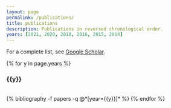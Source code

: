 ```yaml
---
layout: page
permalink: /publications/
title: publications
description: Publications in reversed chronological order.
years: [2021, 2020, 2018, 2016, 2015, 2014]
---
```


For a complete list, see [Google Scholar](https://scholar.google.com/citations?user=5W10qpIAAAAJ&hl=en).

{% for y in page.years %}
  <h3 class="year">{{y}}</h3> <br>
  {% bibliography -f papers -q @*[year={{y}}]* %}
{% endfor %}
